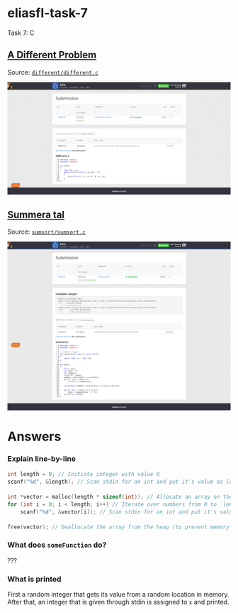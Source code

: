 # eliasfl-task-7

Task 7: C

## [A Different Problem](https://kth.kattis.com/problems/different)

Source: [`different/different.c`](different/different.c)

![proof](different/proof.png)

## [Summera tal](https://kth.kattis.com/problems/kth.javap.sumsort)

Source: [`sumsort/sumsort.c`](sumsort/sumsort.c)

![proof](sumsort/proof.png)

<!--
Test cases pip till stdin:
Start-Process -FilePath ".\sumsort\sumsort.exe" -RedirectStandardInput ardInput ".\sumsort\sumsort.02.in" -NoNewWindow -Wait
-->

# Answers

### Explain line-by-line
```c
int length = 0; // Initiate integer with value 0
scanf("%d", &length); // Scan stdin for an int and put it's value as length

int *vector = malloc(length * sizeof(int)); // Allocate an array on the heap with `length` elements
for (int i = 0; i < length; i++) // Iterate over numbers from 0 to `length` (exclusive)
    scanf("%d", &vector[i]); // Scan stdin for an int and put it's value as the `i`:th element in the array `numbers`

free(vector); // Deallocate the array from the heap (to prevent memory leak)
```

### What does `someFunction` do?

???

### What is printed

First a random integer that gets its value from a random location in memory.
After that, an integer that is given through stdin is assigned to `x` and printed.
